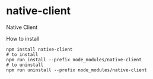 # native-client

Native Client

How to install

```
npm install native-client
# to install
npm run install --prefix node_modules/native-client
# to uninstall
npm run uninstall --prefix node_modules/native-client
```
